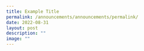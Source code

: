 ```yaml
---
title: Example Title
permalink: /announcements/announcements/permalink/
date: 2022-08-31
layout: post
description: ""
image: ""
---
```

